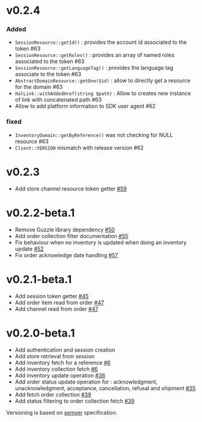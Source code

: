 v0.2.4
======

### Added

- `SessionResource::getId()` : provides the account id associated to the token #63
- `SessionResource::getRoles()` : provides an array of named roles associated to the token #63
- `SessionResource::getLanguageTag()` : provides the language tag associate to the token #63
- `AbstractDomainResource::getOne($id)` : allow to directly get a resource for the domain #63
- `HalLink::withAddedHref(string $path)` : Allow to creates new instance of link with concatenated path #63
- Allow to add platform information to SDK user agent #62

### fixed

- `InventoryDomain::getByReference()` was not checking for NULL resource #63
- `Client::VERSION` mismatch with release version #62


v0.2.3
======

- Add store channel resource token getter [#59](https://github.com/shoppingflux/php-sdk/pull/59)

v0.2.2-beta.1
=============

- Remove Guzzle library dependency [#50](https://github.com/shoppingflux/php-sdk/issues/50)
- Add order collection filter documentation [#55](https://github.com/shoppingflux/php-sdk/issues/55)
- Fix behaviour when no inventory is updated when doing an inventory update [#52](https://github.com/shoppingflux/php-sdk/issues/52)
- Fix order acknowledge date handling [#57](https://github.com/shoppingflux/php-sdk/issues/57)

v0.2.1-beta.1
=============

- Add session token getter [#45](https://github.com/shoppingflux/php-sdk/pull/45)
- Add order item read from order [#47](https://github.com/shoppingflux/php-sdk/pull/47)
- Add channel read from order [#47](https://github.com/shoppingflux/php-sdk/pull/47)

v0.2.0-beta.1
=============

- Add authentication and session creation
- Add store retrieval from session
- Add inventory fetch for a reference [#6](https://github.com/shoppingflux/php-sdk/pull/6)
- Add inventory collection fetch [#6](https://github.com/shoppingflux/php-sdk/pull/6)
- Add inventory update operation [#36](https://github.com/shoppingflux/php-sdk/pull/36)
- Add order status update operation for : acknowledgment, unacknowledgment, acceptance, cancellation, refusal and shipment [#35](https://github.com/shoppingflux/php-sdk/pull/35)
- Add fetch order collection [#39](https://github.com/shoppingflux/php-sdk/pull/39)
- Add status filtering to order collection fetch [#39](https://github.com/shoppingflux/php-sdk/pull/39)


Versioning is based on [semver](https://semver.org/) specification.
 